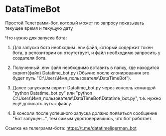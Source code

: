 # DataTimeBot
Простой Телеграмм-бот, который может по запросу показывать текущее время и текущую дату

Что нужно для запуска бота:

1. Для запуска бота необходим .env файл, который содержит токен бота, в репозитории он отсутствует, и файл необходимо запросить у создателя бота.

2. Полученный .env файл необходимо вставить в папку, где находится скрипт(файл) Datatime_bot.py (Обычно после клонирования это будет путь "C:\Users\Имя_пользователя\DataTimeBot").

3. Далее запускаем скрипт Datatime_bot.py через консоль командой "python Datatime_bot.py" или "python C:\Users\Имя_пользователя\DataTimeBot\Datatime_bot.py", т.е. нужно ещё дописать путь к файлу.

4. В консоли после успешного запуска должно появиться сообщение "Бот запущен...", тем самым удостоверившись, что бот работает.

Ссылка на телеграмм-бота: https://t.me/datatimeliqerman_bot
